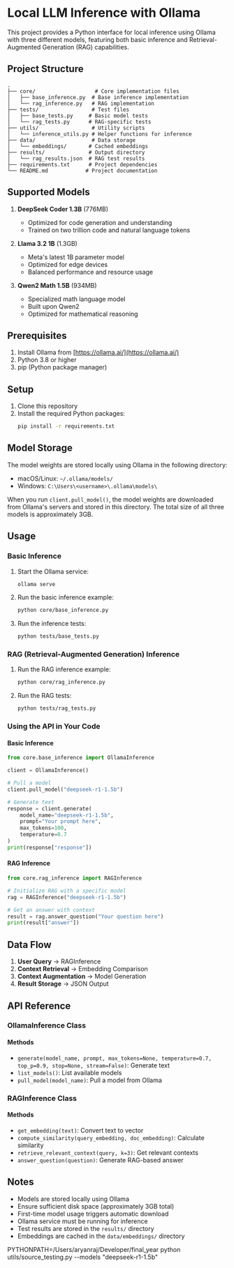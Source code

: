# Local LLM Inference with Ollama

This project provides a Python interface for local inference using Ollama with three different models, featuring both basic inference and Retrieval-Augmented Generation (RAG) capabilities.

## Project Structure

```
.
├── core/                   # Core implementation files
│   ├── base_inference.py  # Base inference implementation
│   └── rag_inference.py   # RAG implementation
├── tests/                 # Test files
│   ├── base_tests.py     # Basic model tests
│   └── rag_tests.py      # RAG-specific tests
├── utils/                 # Utility scripts
│   └── inference_utils.py # Helper functions for inference
├── data/                  # Data storage
│   └── embeddings/       # Cached embeddings
├── results/              # Output directory
│   └── rag_results.json  # RAG test results
├── requirements.txt      # Project dependencies
└── README.md            # Project documentation
```

## Supported Models

1. **DeepSeek Coder 1.3B** (776MB)
   - Optimized for code generation and understanding
   - Trained on two trillion code and natural language tokens

2. **Llama 3.2 1B** (1.3GB)
   - Meta's latest 1B parameter model
   - Optimized for edge devices
   - Balanced performance and resource usage

3. **Qwen2 Math 1.5B** (934MB)
   - Specialized math language model
   - Built upon Qwen2
   - Optimized for mathematical reasoning

## Prerequisites

1. Install Ollama from [https://ollama.ai/](https://ollama.ai/)
2. Python 3.8 or higher
3. pip (Python package manager)

## Setup

1. Clone this repository
2. Install the required Python packages:
   ```bash
   pip install -r requirements.txt
   ```

## Model Storage

The model weights are stored locally using Ollama in the following directory:
- macOS/Linux: `~/.ollama/models/`
- Windows: `C:\Users\<username>\.ollama\models\`

When you run `client.pull_model()`, the model weights are downloaded from Ollama's servers and stored in this directory. The total size of all three models is approximately 3GB.

## Usage

### Basic Inference

1. Start the Ollama service:
   ```bash
   ollama serve
   ```

2. Run the basic inference example:
   ```bash
   python core/base_inference.py
   ```

3. Run the inference tests:
   ```bash
   python tests/base_tests.py
   ```

### RAG (Retrieval-Augmented Generation) Inference

1. Run the RAG inference example:
   ```bash
   python core/rag_inference.py
   ```

2. Run the RAG tests:
   ```bash
   python tests/rag_tests.py
   ```

### Using the API in Your Code

#### Basic Inference
```python
from core.base_inference import OllamaInference

client = OllamaInference()

# Pull a model
client.pull_model("deepseek-r1-1.5b")

# Generate text
response = client.generate(
    model_name="deepseek-r1-1.5b",
    prompt="Your prompt here",
    max_tokens=100,
    temperature=0.7
)
print(response["response"])
```

#### RAG Inference
```python
from core.rag_inference import RAGInference

# Initialize RAG with a specific model
rag = RAGInference("deepseek-r1-1.5b")

# Get an answer with context
result = rag.answer_question("Your question here")
print(result["answer"])
```

## Data Flow

1. **User Query** → RAGInference
2. **Context Retrieval** → Embedding Comparison
3. **Context Augmentation** → Model Generation
4. **Result Storage** → JSON Output

## API Reference

### OllamaInference Class

#### Methods
- `generate(model_name, prompt, max_tokens=None, temperature=0.7, top_p=0.9, stop=None, stream=False)`: Generate text
- `list_models()`: List available models
- `pull_model(model_name)`: Pull a model from Ollama

### RAGInference Class

#### Methods
- `get_embedding(text)`: Convert text to vector
- `compute_similarity(query_embedding, doc_embedding)`: Calculate similarity
- `retrieve_relevant_context(query, k=3)`: Get relevant contexts
- `answer_question(question)`: Generate RAG-based answer

## Notes

- Models are stored locally using Ollama
- Ensure sufficient disk space (approximately 3GB total)
- First-time model usage triggers automatic download
- Ollama service must be running for inference
- Test results are stored in the `results/` directory
- Embeddings are cached in the `data/embeddings/` directory 

PYTHONPATH=/Users/aryanraj/Developer/final_year python utils/source_testing.py --models "deepseek-r1-1.5b"


